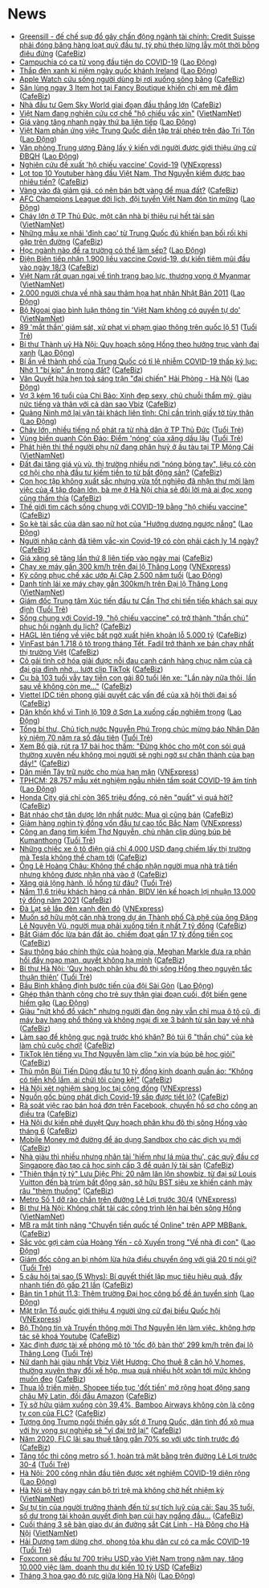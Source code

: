 # News

- [Greensill - đế chế sụp đổ gây chấn động ngành tài chính: Credit Suisse phải đóng băng hàng loạt quỹ đầu tư, tỷ phú thép lừng lẫy một thời bỗng điêu đứng](https://cafebiz.vn/greensill-de-che-sup-do-gay-chan-dong-nganh-tai-chinh-credit-suisse-phai-dong-bang-hang-loat-quy-dau-tu-ty-phu-thep-lung-lay-mot-thoi-bong-dieu-dung-20210311160635885.chn) ([CafeBiz](https://cafebiz.vn))
- [Campuchia có ca tử vong đầu tiên do COVID-19](https://laodong.vn/the-gioi/campuchia-co-ca-tu-vong-dau-tien-do-covid-19-888054.ldo) ([Lao Động](https://laodong.vn))
- [Thắp đèn xanh kỉ niệm ngày quốc khánh Ireland](https://laodong.vn/xa-hoi/thap-den-xanh-ki-niem-ngay-quoc-khanh-ireland-888123.ldo) ([Lao Động](https://laodong.vn))
- [Apple Watch cứu sống người dùng bị rơi xuống sông băng](https://cafebiz.vn/apple-watch-cuu-song-nguoi-dung-bi-roi-xuong-song-bang-20210311160245373.chn) ([CafeBiz](https://cafebiz.vn))
- [Săn lùng ngay 3 Item hot tại Fancy Boutique khiến chị em mê đắm](https://cafebiz.vn/san-lung-ngay-3-item-hot-tai-fancy-boutique-khien-chi-em-me-dam-20210311144339917.chn) ([CafeBiz](https://cafebiz.vn))
- [Nhà đầu tư Gem Sky World giai đoạn đầu thắng lớn](https://cafebiz.vn/nha-dau-tu-gem-sky-world-giai-doan-dau-thang-lon-20210311113220061.chn) ([CafeBiz](https://cafebiz.vn))
- [Việt Nam đang nghiên cứu cơ chế "hộ chiếu vắc xin"](http://vietnamnet.vn/vn/thoi-su/chinh-tri/viet-nam-dang-nghien-cuu-co-che-ho-chieu-vac-xin-718962.html) ([VietNamNet](https://vietnamnet.vn))
- [Giá vàng tăng nhanh ngày thứ ba liên tiếp](https://laodong.vn/kinh-te/gia-vang-tang-nhanh-ngay-thu-ba-lien-tiep-888138.ldo) ([Lao Động](https://laodong.vn))
- [Việt Nam phản ứng việc Trung Quốc diễn tập trái phép trên đảo Tri Tôn](https://laodong.vn/the-gioi/viet-nam-phan-ung-viec-trung-quoc-dien-tap-trai-phep-tren-dao-tri-ton-888114.ldo) ([Lao Động](https://laodong.vn))
- [Văn phòng Trung ương Đảng lấy ý kiến với người được giới thiệu ứng cử ĐBQH](https://laodong.vn/thoi-su/van-phong-trung-uong-dang-lay-y-kien-voi-nguoi-duoc-gioi-thieu-ung-cu-dbqh-888124.ldo) ([Lao Động](https://laodong.vn))
- [Nghiên cứu đề xuất 'hộ chiếu vaccine' Covid-19](https://vnexpress.net/nghien-cuu-de-xuat-ho-chieu-vaccine-covid-19-4246997.html) ([VNExpress](https://vnexpress.net))
- [Lọt top 10 Youtuber hàng đầu Việt Nam, Thơ Nguyễn kiếm được bao nhiêu tiền?](https://cafebiz.vn/lot-top-10-youtuber-hang-dau-viet-nam-tho-nguyen-kiem-duoc-bao-nhieu-tien-20210311150138251.chn) ([CafeBiz](https://cafebiz.vn))
- [Vàng vào đà giảm giá, có nên bán bớt vàng để mua đất?](https://cafebiz.vn/vang-vao-da-giam-gia-co-nen-ban-bot-vang-de-mua-dat-20210311171316718.chn) ([CafeBiz](https://cafebiz.vn))
- [AFC Champions League dời lịch, đội tuyển Việt Nam đón tin mừng](https://laodong.vn/bong-da/afc-champions-league-doi-lich-doi-tuyen-viet-nam-don-tin-mung-888103.ldo) ([Lao Động](https://laodong.vn))
- [Cháy lớn ở TP Thủ Đức, một căn nhà bị thiêu rụi hết tài sản](http://vietnamnet.vn/vn/thoi-su/chay-lon-o-tp-thu-duc-mot-can-nha-bi-thieu-rui-het-tai-san-718952.html) ([VietNamNet](https://vietnamnet.vn))
- [Những mẫu xe nhái 'đỉnh cao' từ Trung Quốc đủ khiến bạn bối rối khi gặp trên đường](https://cafebiz.vn/nhung-mau-xe-nhai-dinh-cao-tu-trung-quoc-du-khien-ban-boi-roi-khi-gap-tren-duong-20210311160435872.chn) ([CafeBiz](https://cafebiz.vn))
- [Học ngành nào để ra trường có thể làm sếp?](https://laodong.vn/video/hoc-nganh-nao-de-ra-truong-co-the-lam-sep-887956.ldo) ([Lao Động](https://laodong.vn))
- [Điện Biên tiếp nhận 1.900 liều vaccine Covid-19, dự kiến tiêm mũi đầu vào ngày 18/3](https://cafebiz.vn/dien-bien-tiep-nhan-1900-lieu-vaccine-covid-19-du-kien-tiem-mui-dau-vao-ngay-18-3-20210311165700226.chn) ([CafeBiz](https://cafebiz.vn))
- [Việt Nam rất quan ngại về tình trạng bạo lực, thương vong ở Myanmar](http://vietnamnet.vn/vn/thoi-su/chinh-tri/viet-nam-rat-quan-ngai-ve-tinh-trang-bao-luc-thuong-vong-o-myanmar-718948.html) ([VietNamNet](https://vietnamnet.vn))
- [2.000 người chưa về nhà sau thảm họa hạt nhân Nhật Bản 2011](https://laodong.vn/the-gioi/2000-nguoi-chua-ve-nha-sau-tham-hoa-hat-nhan-nhat-ban-2011-888100.ldo) ([Lao Động](https://laodong.vn))
- [Bộ Ngoại giao bình luận thông tin 'Việt Nam không có quyền tự do'](http://vietnamnet.vn/vn/thoi-su/chinh-tri/bo-ngoai-giao-binh-luan-thong-tin-viet-nam-khong-co-quyen-tu-do-718951.html) ([VietNamNet](https://vietnamnet.vn))
- [89 'mắt thần' giám sát, xử phạt vi phạm giao thông trên quốc lộ 51](https://tuoitre.vn/89-mat-than-giam-sat-xu-phat-vi-pham-giao-thong-tren-quoc-lo-51-20210311155248344.htm) ([Tuổi Trẻ](https://tuoitre.vn))
- [Bí thư Thành uỷ Hà Nội: Quy hoạch sông Hồng theo hướng trục vành đai xanh](https://laodong.vn/thoi-su/bi-thu-thanh-uy-ha-noi-quy-hoach-song-hong-theo-huong-truc-vanh-dai-xanh-888063.ldo) ([Lao Động](https://laodong.vn))
- [Bí ẩn về thành phố của Trung Quốc có tỉ lệ nhiễm COVID-19 thấp kỷ lục: Nhờ 1 "bí kíp" ẩn trong đất?](https://cafebiz.vn/bi-an-ve-thanh-pho-cua-trung-quoc-co-ti-le-nhiem-covid-19-thap-ky-luc-nho-1-bi-kip-an-trong-dat-20210311140220474.chn) ([CafeBiz](https://cafebiz.vn))
- [Văn Quyết hứa hẹn toả sáng trận &quot;đại chiến&quot; Hải Phòng - Hà Nội](https://laodong.vn/video/van-quyet-hua-hen-toa-sang-tran-dai-chien-hai-phong-ha-noi-888069.ldo) ([Lao Động](https://laodong.vn))
- [Vợ 3 kém 16 tuổi của Chi Bảo: Xinh đẹp sexy, chủ chuỗi thẩm mỹ, giàu nức tiếng và thân với cả dàn sao Vbiz](https://cafebiz.vn/vo-3-kem-16-tuoi-cua-chi-bao-xinh-dep-sexy-chu-chuoi-tham-my-giau-nuc-tieng-va-than-voi-ca-dan-sao-vbiz-2021031116113224.chn) ([CafeBiz](https://cafebiz.vn))
- [Quảng Ninh mở lại vận tải khách liên tỉnh: Chỉ cần trình giấy tờ tùy thân](https://laodong.vn/xa-hoi/quang-ninh-mo-lai-van-tai-khach-lien-tinh-chi-can-trinh-giay-to-tuy-than-887838.ldo) ([Lao Động](https://laodong.vn))
- [Cháy lớn, nhiều tiếng nổ phát ra từ nhà dân ở TP Thủ Đức](https://tuoitre.vn/chay-lon-nhieu-tieng-no-phat-ra-tu-nha-dan-o-tp-thu-duc-20210311155631978.htm) ([Tuổi Trẻ](https://tuoitre.vn))
- [Vùng biển quanh Côn Đảo: Điểm 'nóng' của xăng dầu lậu](https://tuoitre.vn/vung-bien-quanh-con-dao-diem-nong-cua-xang-dau-lau-20210311081738126.htm) ([Tuổi Trẻ](https://tuoitre.vn))
- [Phát hiện thi thể người phụ nữ đang phân huỷ ở âu tàu tại TP Móng Cái](http://vietnamnet.vn/vn/thoi-su/phat-hien-thi-the-nguoi-phu-nu-dang-phan-huy-o-au-tau-tai-tp-mong-cai-718934.html) ([VietNamNet](https://vietnamnet.vn))
- [Đất đai tăng giá vù vù, thị trường nhiều nơi "nóng bỏng tay", liệu có còn cơ hội cho nhà đầu tư kiếm tiền to từ bất động sản?](https://cafebiz.vn/dat-dai-tang-gia-vu-vu-thi-truong-nhieu-noi-nong-bong-tay-lieu-co-con-co-hoi-cho-nha-dau-tu-kiem-tien-to-tu-bat-dong-san-20210311160628488.chn) ([CafeBiz](https://cafebiz.vn))
- [Con học tập không xuất sắc nhưng vừa tốt nghiệp đã nhận thư mời làm việc của 4 tập đoàn lớn, bà mẹ ở Hà Nội chia sẻ đôi lời mà ai đọc xong cũng thấm thía](https://cafebiz.vn/con-hoc-tap-khong-xuat-sac-nhung-vua-tot-nghiep-da-nhan-thu-moi-lam-viec-cua-4-tap-doan-lon-ba-me-o-ha-noi-chia-se-doi-loi-ma-ai-doc-xong-cung-tham-thia-20210311160546951.chn) ([CafeBiz](https://cafebiz.vn))
- [Thế giới tìm cách sống chung với COVID-19 bằng "hộ chiếu vaccine"](https://cafebiz.vn/the-gioi-tim-cach-song-chung-voi-covid-19-bang-ho-chieu-vaccine-20210311134424714.chn) ([CafeBiz](https://cafebiz.vn))
- [So kè tài sắc của dàn sao nữ hot của &quot;Hướng dương ngược nắng&quot;](https://laodong.vn/photo/so-ke-tai-sac-cua-dan-sao-nu-hot-cua-huong-duong-nguoc-nang-887858.ldo) ([Lao Động](https://laodong.vn))
- [Người nhập cảnh đã tiêm vắc-xin Covid-19 có còn phải cách ly 14 ngày?](https://cafebiz.vn/nguoi-nhap-canh-da-tiem-vac-xin-covid-19-co-con-phai-cach-ly-14-ngay-20210311155330131.chn) ([CafeBiz](https://cafebiz.vn))
- [Giá xăng sẽ tăng lần thứ 8 liên tiếp vào ngày mai](https://cafebiz.vn/gia-xang-se-tang-lan-thu-8-lien-tiep-vao-ngay-mai-20210311155104463.chn) ([CafeBiz](https://cafebiz.vn))
- [Chạy xe máy gần 300 km/h trên đại lộ Thăng Long](https://vnexpress.net/chay-xe-may-gan-300-km-h-tren-dai-lo-thang-long-4246995.html) ([VNExpress](https://vnexpress.net))
- [Kỳ công phục chế xác ướp Ai Cập 2.500 năm tuổi](https://laodong.vn/the-gioi/ky-cong-phuc-che-xac-uop-ai-cap-2500-nam-tuoi-888075.ldo) ([Lao Động](https://laodong.vn))
- [Danh tính lái xe máy chạy gần 300km/h trên Đại lộ Thăng Long](http://vietnamnet.vn/vn/thoi-su/clip-nong/danh-tinh-lai-xe-may-chay-gan-300km-h-tren-dai-lo-thang-long-718929.html) ([VietNamNet](https://vietnamnet.vn))
- [Giám đốc Trung tâm Xúc tiến đầu tư Cần Thơ chi tiền tiếp khách sai quy định](https://tuoitre.vn/giam-doc-trung-tam-xuc-tien-dau-tu-can-tho-chi-tien-tiep-khach-sai-quy-dinh-20210311154957674.htm) ([Tuổi Trẻ](https://tuoitre.vn))
- [Sống chung với Covid-19, "hộ chiếu vaccine" có trở thành "thần chú" phục hồi ngành du lịch?](https://cafebiz.vn/song-chung-voi-covid-19-ho-chieu-vaccine-co-tro-thanh-than-chu-phuc-hoi-nganh-du-lich-20210311153829523.chn) ([CafeBiz](https://cafebiz.vn))
- [HAGL lên tiếng về việc bất ngờ xuất hiện khoản lỗ 5.000 tỷ](https://cafebiz.vn/hagl-len-tieng-ve-viec-bat-ngo-xuat-hien-khoan-lo-5000-ty-20210311153459438.chn) ([CafeBiz](https://cafebiz.vn))
- [VinFast bán 1.718 ô tô trong tháng Tết, Fadil trở thành xe bán chạy nhất thị trường Việt](https://cafebiz.vn/vinfast-ban-1718-o-to-trong-thang-tet-20210311153339826.chn) ([CafeBiz](https://cafebiz.vn))
- [Cô gái tình cờ hóa giải được nỗi đau canh cánh hàng chục năm của cả đại gia đình nhờ... lướt clip TikTok](https://cafebiz.vn/co-gai-tinh-co-hoa-giai-duoc-noi-dau-canh-canh-hang-chuc-nam-cua-ca-dai-gia-dinh-nho-luot-clip-tiktok-20210311135024776.chn) ([CafeBiz](https://cafebiz.vn))
- [Cụ bà 103 tuổi vẫy tay tiễn con gái 80 tuổi lên xe: "Lần này nữa thôi, lần sau về không còn mẹ..."](https://cafebiz.vn/cu-ba-103-tuoi-vay-tay-tien-con-gai-80-tuoi-len-xe-lan-nay-nua-thoi-lan-sau-ve-khong-con-me-20210311153031272.chn) ([CafeBiz](https://cafebiz.vn))
- [Viettel IDC tiên phong giải quyết các vấn đề của xã hội thời đại số](https://cafebiz.vn/viettel-idc-tien-phong-giai-quyet-cac-van-de-cua-xa-hoi-thoi-dai-so-20210311151929224.chn) ([CafeBiz](https://cafebiz.vn))
- [Dân khốn khổ vì Tỉnh lộ 109 ở Sơn La xuống cấp nghiêm trọng](https://laodong.vn/photo/dan-khon-kho-vi-tinh-lo-109-o-son-la-xuong-cap-nghiem-trong-887856.ldo) ([Lao Động](https://laodong.vn))
- [Tổng bí thư, Chủ tịch nước Nguyễn Phú Trọng chúc mừng báo Nhân Dân kỷ niệm 70 năm ra số đầu tiên](https://tuoitre.vn/tong-bi-thu-chu-tich-nuoc-nguyen-phu-trong-chuc-mung-bao-nhan-dan-ky-niem-70-nam-ra-so-dau-tien-20210311141444744.htm) ([Tuổi Trẻ](https://tuoitre.vn))
- [Xem Bố già, rút ra 17 bài học thấm: "Đừng khóc cho một con sói quá thường xuyên nếu không mọi người sẽ nghi ngờ sự chân thành của bạn đấy!"](https://cafebiz.vn/xem-bo-gia-rut-ra-17-bai-hoc-tham-dung-khoc-cho-mot-con-soi-qua-thuong-xuyen-neu-khong-moi-nguoi-se-nghi-ngo-su-chan-thanh-cua-ban-day-20210311151255319.chn) ([CafeBiz](https://cafebiz.vn))
- [Dân miền Tây trữ nước cho mùa hạn mặn](https://vnexpress.net/dan-mien-tay-tru-nuoc-cho-mua-han-man-4245752.html) ([VNExpress](https://vnexpress.net))
- [TPHCM: 28.757 mẫu xét nghiệm ngẫu nhiên tầm soát COVID-19 âm tính](https://laodong.vn/xa-hoi/tphcm-28757-mau-xet-nghiem-ngau-nhien-tam-soat-covid-19-am-tinh-888048.ldo) ([Lao Động](https://laodong.vn))
- [Honda City giá chỉ còn 365 triệu đồng, có nên "quất" vì quá hời?](https://cafebiz.vn/honda-city-gia-chi-con-365-trieu-dong-co-nen-quat-vi-qua-hoi-20210311140817703.chn) ([CafeBiz](https://cafebiz.vn))
- [Bát nháo chợ tân dược lớn nhất nước: Mua gì cũng bán](https://cafebiz.vn/bat-nhao-cho-tan-duoc-lon-nhat-nuoc-mua-gi-cung-ban-20210311145732354.chn) ([CafeBiz](https://cafebiz.vn))
- [Giảm hàng nghìn tỷ đồng vốn đầu tư cao tốc Bắc Nam](https://vnexpress.net/giam-hang-nghin-ty-dong-von-dau-tu-cao-toc-bac-nam-4246895.html) ([VNExpress](https://vnexpress.net))
- [Công an đang tìm kiếm Thơ Nguyễn, chủ nhân clip dùng búp bê Kumanthong](https://tuoitre.vn/cong-an-dang-tim-kiem-tho-nguyen-chu-nhan-clip-dung-bup-be-kumanthong-20210311130033575.htm) ([Tuổi Trẻ](https://tuoitre.vn))
- [Những chiếc xe ô tô điện giá chỉ 4.000 USD đang chiếm lấy thị trường mà Tesla không thể chạm tới](https://cafebiz.vn/nhung-chiec-xe-o-to-dien-gia-chi-4000-usd-dang-chiem-lay-thi-truong-ma-tesla-khong-the-cham-toi-20210311133540566.chn) ([CafeBiz](https://cafebiz.vn))
- [Ông Lê Hoàng Châu: Không thể chấp nhận người mua nhà trả tiền nhưng không được nhận nhà vào ở](https://cafebiz.vn/ong-le-hoang-chau-khong-the-chap-nhan-nguoi-mua-nha-tra-tien-nhung-khong-duoc-nhan-nha-vao-o-20210311143538642.chn) ([CafeBiz](https://cafebiz.vn))
- [Xăng giả lộng hành, lỗ hổng từ đâu?](https://tuoitre.vn/xang-gia-long-hanh-lo-hong-tu-dau-20210311081057268.htm) ([Tuổi Trẻ](https://tuoitre.vn))
- [Nắm 11,6 triệu khách hàng cá nhân, BIDV lên kế hoạch lợi nhuận 13.000 tỷ đồng năm 2021](https://cafebiz.vn/nam-116-trieu-khach-hang-ca-nhan-bidv-len-ke-hoach-loi-nhuan-13000-ty-dong-nam-2021-20210311143329255.chn) ([CafeBiz](https://cafebiz.vn))
- [Đà Lạt sẽ lắp đèn xanh đèn đỏ](https://vnexpress.net/da-lat-se-lap-den-xanh-den-do-4246962.html) ([VNExpress](https://vnexpress.net))
- [Muốn sở hữu một căn nhà trong dự án Thành phố Cà phê của ông Đặng Lê Nguyên Vũ, người mua phải xuống tiền ít nhất 7 tỷ đồng](https://cafebiz.vn/muon-so-huu-mot-can-nha-trong-du-an-thanh-pho-ca-phe-cua-ong-dang-le-nguyen-vu-nguoi-mua-phai-xuong-tien-it-nhat-7-ty-dong-can-2021031113493048.chn) ([CafeBiz](https://cafebiz.vn))
- [Bắt Giám đốc lừa bán đất ảo, chiếm đoạt gần 17 tỷ đồng tiền cọc](https://cafebiz.vn/bat-giam-doc-lua-ban-dat-ao-chiem-doat-gan-17-ty-dong-tien-coc-2021031114243155.chn) ([CafeBiz](https://cafebiz.vn))
- [Sau thông báo chính thức của hoàng gia, Meghan Markle đưa ra phản hồi đầy ngạo mạn, quyết không hạ mình](https://cafebiz.vn/sau-thong-bao-chinh-thuc-cua-hoang-gia-meghan-markle-dua-ra-phan-hoi-day-ngao-man-quyet-khong-ha-minh-20210311142248901.chn) ([CafeBiz](https://cafebiz.vn))
- [Bí thư Hà Nội: ‘Quy hoạch phân khu đô thị sông Hồng theo nguyên tắc thuận thiên’](https://tuoitre.vn/bi-thu-ha-noi-quy-hoach-phan-khu-do-thi-song-hong-theo-nguyen-tac-thuan-thien-20210311122126613.htm) ([Tuổi Trẻ](https://tuoitre.vn))
- [Bầu Bình khẳng định bước tiến của đội Sài Gòn](https://laodong.vn/video-the-thao/bau-binh-khang-dinh-buoc-tien-cua-doi-sai-gon-888006.ldo) ([Lao Động](https://laodong.vn))
- [Ghép thận thành công cho trẻ suy thận giai đoạn cuối, đột biến gene hiếm gặp](https://laodong.vn/y-te/ghep-than-thanh-cong-cho-tre-suy-than-giai-doan-cuoi-dot-bien-gene-hiem-gap-888019.ldo) ([Lao Động](https://laodong.vn))
- [Giàu "nứt khố đổ vách" nhưng người đàn ông này vẫn chỉ mua ô tô cũ, đi máy bay hạng phổ thông và không ngại đi xe 3 bánh từ sân bay về nhà](https://cafebiz.vn/giau-nut-kho-do-vach-nhung-nguoi-dan-ong-nay-van-chi-mua-o-to-cu-di-may-bay-hang-pho-thong-va-khong-ngai-di-xe-3-banh-tu-san-bay-ve-nha-2021031114055702.chn) ([CafeBiz](https://cafebiz.vn))
- [Làm sao để không gục ngã trước khó khăn? Bỏ túi 6 "thần chú" của kẻ làm chủ cuộc chơi!](https://cafebiz.vn/lam-sao-de-khong-guc-nga-truoc-kho-khan-bo-tui-6-than-chu-cua-ke-lam-chu-cuoc-choi-20210311134006484.chn) ([CafeBiz](https://cafebiz.vn))
- [TikTok lên tiếng vụ Thơ Nguyễn làm clip "xin vía búp bê học giỏi"](https://cafebiz.vn/tiktok-len-tieng-vu-tho-nguyen-lam-clip-xin-via-bup-be-hoc-gioi-20210311140143254.chn) ([CafeBiz](https://cafebiz.vn))
- [Thủ môn Bùi Tiến Dũng đầu tư 10 tỷ đồng kinh doanh quần áo: “Không có tiền khổ lắm, ai chửi tôi cũng kệ!”](https://cafebiz.vn/thu-mon-bui-tien-dung-chi-10-ty-dong-de-ban-quan-ao-khong-co-tien-kho-lam-ai-chui-toi-cung-ke-20210311114225161.chn) ([CafeBiz](https://cafebiz.vn))
- [Hà Nội xét nghiệm sàng lọc tại cộng đồng](https://vnexpress.net/ha-noi-xet-nghiem-sang-loc-tai-cong-dong-4246965.html) ([VNExpress](https://vnexpress.net))
- [Nguồn gốc bùng phát dịch Covid-19 sắp được tiết lộ?](https://cafebiz.vn/nguon-goc-bung-phat-dich-covid-19-sap-duoc-tiet-lo-20210311135958619.chn) ([CafeBiz](https://cafebiz.vn))
- [Rà soát việc rao bán hoá đơn trên Facebook, chuyển hồ sơ cho công an điều tra](https://cafebiz.vn/ra-soat-viec-rao-ban-hoa-don-tren-facebook-chuyen-ho-so-cho-cong-an-dieu-tra-20210311135843469.chn) ([CafeBiz](https://cafebiz.vn))
- [Hà Nội dự kiến phê duyệt Quy hoạch phân khu đô thị sông Hồng vào tháng 6](https://cafebiz.vn/ha-noi-du-kien-phe-duyet-quy-hoach-phan-khu-do-thi-song-hong-vao-thang-6-20210311135553064.chn) ([CafeBiz](https://cafebiz.vn))
- [Mobile Money mở đường để áp dụng Sandbox cho các dịch vụ mới](https://cafebiz.vn/mobile-money-mo-duong-de-ap-dung-sandbox-cho-cac-dich-vu-moi-20210311134715077.chn) ([CafeBiz](https://cafebiz.vn))
- [Nhà giàu thì nhiều nhưng nhân tài 'hiếm như lá mùa thu', các quỹ đầu cơ Singapore đào tạo cả học sinh cấp 3 để quản lý tài sản](https://cafebiz.vn/nha-giau-thi-nhieu-nhung-nhan-tai-hiem-nhu-la-mua-thu-cac-quy-dau-co-singapore-dao-tao-ca-hoc-sinh-cap-3-de-quan-ly-tai-san-20210311133754855.chn) ([CafeBiz](https://cafebiz.vn))
- ["Thiên thần tỷ tỷ" Lưu Diệc Phi: 20 năm lăn lộn showbiz, từ đại sứ Louis Vuitton đến bà trùm bất động sản, sở hữu BST siêu xe khiến cánh mày râu "thèm thuồng"](https://cafebiz.vn/thien-than-ty-ty-luu-diec-phi-20-nam-lan-lon-showbiz-tu-dai-su-louis-vuitton-den-ba-trum-bat-dong-san-so-huu-bst-sieu-xe-khien-canh-may-rau-them-thuong-20210311134219028.chn) ([CafeBiz](https://cafebiz.vn))
- [Metro Số 1 dỡ rào chắn trên đường Lê Lợi trước 30/4](https://vnexpress.net/metro-so-1-do-rao-chan-tren-duong-le-loi-truoc-30-4-4246954.html) ([VNExpress](https://vnexpress.net))
- [Bí thư Hà Nội: Không chất tải các công trình lên hai bên sông Hồng](http://vietnamnet.vn/vn/thoi-su/bi-thu-ha-noi-khong-chat-tai-cac-cong-trinh-len-hai-ben-song-hong-718873.html) ([VietNamNet](https://vietnamnet.vn))
- [MB ra mắt tính năng "Chuyển tiền quốc tế Online" trên APP MBBank.](https://cafebiz.vn/mb-ra-mat-tinh-nang-chuyen-tien-quoc-te-online-tren-app-mbbank-20210311113256345.chn) ([CafeBiz](https://cafebiz.vn))
- [Sắc vóc gợi cảm của Hoàng Yến - cô Xuyến trong &quot;Về nhà đi con&quot;](https://laodong.vn/photo/sac-voc-goi-cam-cua-hoang-yen-co-xuyen-trong-ve-nha-di-con-887890.ldo) ([Lao Động](https://laodong.vn))
- [Giám đốc công an bị nhóm lừa hứa điều chuyển ông với giá 20 tỉ nói gì?](https://tuoitre.vn/giam-doc-cong-an-bi-nhom-lua-hua-dieu-chuyen-ong-voi-gia-20-ti-noi-gi-20210311114949506.htm) ([Tuổi Trẻ](https://tuoitre.vn))
- [5 câu hỏi tại sao (5 Whys): Bí quyết thiết lập mục tiêu hiệu quả, đẩy nhanh tiến độ gấp 21 lần](https://cafebiz.vn/5-cau-hoi-tai-sao-5-whys-bi-quyet-thiet-lap-muc-tieu-hieu-qua-day-nhanh-tien-do-gap-21-lan-20210311112854771.chn) ([CafeBiz](https://cafebiz.vn))
- [Bản tin 1 phút 11.3: Thêm trường Đại học công bố đề án tuyển sinh](https://laodong.vn/video-thoi-su/ban-tin-1-phut-113-them-truong-dai-hoc-cong-bo-de-an-tuyen-sinh-887968.ldo) ([Lao Động](https://laodong.vn))
- [Mặt trận Tổ quốc giới thiệu 4 người ứng cử đại biểu Quốc hội](https://vnexpress.net/mat-tran-to-quoc-gioi-thieu-4-nguoi-ung-cu-dai-bieu-quoc-hoi-4246925.html) ([VNExpress](https://vnexpress.net))
- [Bộ Thông tin và Truyền thông mời Thơ Nguyễn lên làm việc, không hợp tác sẽ khoá Youtube](https://cafebiz.vn/bo-thong-tin-va-truyen-thong-moi-tho-nguyen-len-lam-viec-khong-hop-tac-se-khoa-youtube-20210311120039892.chn) ([CafeBiz](https://cafebiz.vn))
- [Xác định được tài xế phóng mô tô 'tốc độ bàn thờ' 299 km/h trên đại lộ Thăng Long](https://tuoitre.vn/xac-dinh-duoc-tai-xe-phong-mo-to-toc-do-ban-tho-299-km-h-tren-dai-lo-thang-long-20210311112235767.htm) ([Tuổi Trẻ](https://tuoitre.vn))
- [Nữ danh hài giàu nhất Vbiz Việt Hương: Cho thuê 8 căn hộ V.homes, thường xuyên thay đổi xế hộp, mua quá nhiều hột xoàn tới mức không muốn đeo](https://cafebiz.vn/nu-danh-hai-giau-nhat-vbiz-viet-huong-cho-thue-8-can-ho-vhomes-thuong-xuyen-thay-doi-xe-hop-mua-qua-nhieu-hot-xoan-toi-muc-khong-muon-deo-2021031111375697.chn) ([CafeBiz](https://cafebiz.vn))
- [Thua lỗ triền miên, Shopee tiếp tục 'đốt tiền' mở rộng hoạt động sang châu Mỹ Latin, đối đầu Amazon](https://cafebiz.vn/thua-lo-trien-mien-shopee-tiep-tuc-dot-tien-mo-rong-hoat-dong-sang-chau-my-latin-doi-dau-amazon-20210311114720733.chn) ([CafeBiz](https://cafebiz.vn))
- [Tỷ sở hữu giảm xuống còn 39,4%, Bamboo Airways không còn là công ty con của FLC?](https://cafebiz.vn/ty-so-huu-giam-xuong-con-394-bamboo-airways-khong-con-la-cong-ty-con-cua-flc-20210311113459622.chn) ([CafeBiz](https://cafebiz.vn))
- [Tượng ông Trump ngồi thiền gây sốt ở Trung Quốc, dân tình đổ xô mua với hy vọng sự nghiệp sẽ "vĩ đại trở lại"](https://cafebiz.vn/tuong-ong-trump-ngoi-thien-gay-sot-o-trung-quoc-dan-tinh-do-xo-mua-voi-hy-vong-su-nghiep-se-vi-dai-tro-lai-20210311113333222.chn) ([CafeBiz](https://cafebiz.vn))
- [Năm 2020, FLC lãi sau thuế tăng gần 70% so với ước tính trước đó](https://cafebiz.vn/sau-kiem-toan-loi-nhuan-flc-tang-gan-70-so-voi-bao-cao-tai-chinh-tu-lap-20210311113219207.chn) ([CafeBiz](https://cafebiz.vn))
- [Tăng tốc thi công metro số 1, hoàn trả mặt bằng trên đường Lê Lợi trước 30-4](https://tuoitre.vn/tang-toc-thi-cong-metro-so-1-hoan-tra-mat-bang-tren-duong-le-loi-truoc-30-4-2021031110070371.htm) ([Tuổi Trẻ](https://tuoitre.vn))
- [Hà Nội: 200 công nhân đầu tiên được xét nghiệm COVID-19 diện rộng](https://laodong.vn/photo/ha-noi-200-cong-nhan-dau-tien-duoc-xet-nghiem-covid-19-dien-rong-887916.ldo) ([Lao Động](https://laodong.vn))
- [Hà Nội sẽ thay ngay cán bộ trì trệ mà không chờ hết nhiệm kỳ](http://vietnamnet.vn/vn/thoi-su/chinh-tri/ha-noi-se-thay-ngay-can-bo-tri-tre-ma-khong-cho-het-nhiem-ky-718811.html) ([VietNamNet](https://vietnamnet.vn))
- [Sự tự tin của người trưởng thành đến từ sự tích luỹ của cải: Sau 35 tuổi, số dư trong tài khoản quyết định bạn cúi hay ngẩng đầu...](https://cafebiz.vn/su-tu-tin-cua-nguoi-truong-thanh-den-tu-su-tich-luy-cua-cai-sau-35-tuoi-so-du-trong-tai-khoan-quyet-dinh-ban-cui-hay-ngang-dau-20210311111623614.chn) ([CafeBiz](https://cafebiz.vn))
- [Cuối tháng 3 sẽ bàn giao dự án đường sắt Cát Linh - Hà Đông cho Hà Nội](http://vietnamnet.vn/vn/thoi-su/an-toan-giao-thong/cuoi-thang-3-se-ban-giao-du-an-duong-sat-cat-linh-ha-dong-cho-ha-noi-718812.html) ([VietNamNet](https://vietnamnet.vn))
- [Hải Dương tạm dừng chợ, phong tỏa khu dân cư có ca mắc COVID-19](https://tuoitre.vn/hai-duong-tam-dung-cho-phong-toa-khu-dan-cu-co-ca-mac-covid-19-20210311104543272.htm) ([Tuổi Trẻ](https://tuoitre.vn))
- [Foxconn sẽ đầu tư 700 triệu USD vào Việt Nam trong năm nay, tăng 10.000 việc làm, doanh thu dự kiến 10 tỷ USD](https://cafebiz.vn/foxconn-se-dau-tu-700-trieu-usd-vao-viet-nam-trong-nam-nay-tang-10000-viec-lam-doanh-thu-du-kien-10-ty-usd-20210311110716482.chn) ([CafeBiz](https://cafebiz.vn))
- [Tháng 3 hoa gạo đỏ rực giữa lòng Hà Nội](https://laodong.vn/photo/thang-3-hoa-gao-do-ruc-giua-long-ha-noi-887199.ldo) ([Lao Động](https://laodong.vn))
